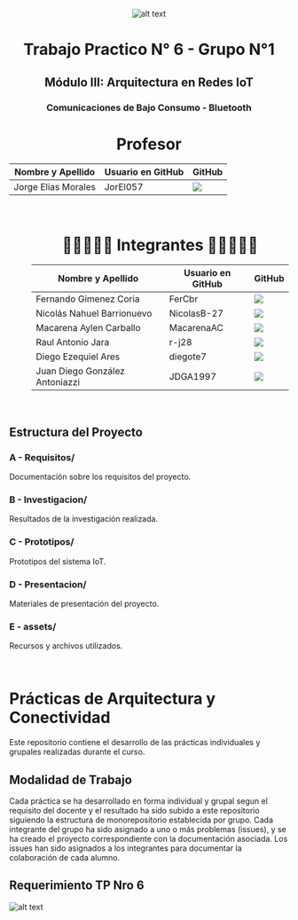 <div align="center">

![alt text](<E - Assets/ISPC.jpg>)

# Trabajo Practico N° 6 - Grupo N°1

## Módulo III: Arquitectura en Redes IoT 

### Comunicaciones de Bajo Consumo - Bluetooth



<h1> Profesor </h1>
        <table align="center">
          <thead>
            <tr>
              <th>Nombre y Apellido</th>
              <th>Usuario en GitHub</th>
              <th>GitHub</th>
            </tr>
          </thead>
          <tbody>
           <tr>
              <td> Jorge Elias Morales </td>
              <td> JorEl057 </td>
              <td>
                <a href="https://github.com/JorEl057">
                  <img src="https://img.shields.io/badge/github-%23121011.svg?&style=for-the-badge&logo=github&logoColor=white"/>
                </a>
              </td>
            </tr>
        </table>
  </dd>
  <dd>
<dl>

<br>

<h1> 👩‍💻👨🏼‍💻 Integrantes 👩‍💻👨🏼‍💻 </h1>
        <table align="center">
          <thead>
            <tr>
              <th>Nombre y Apellido</th>
              <th>Usuario en GitHub</th>
              <th>GitHub</th>
            </tr>
          </thead>
          <tbody>
            <tr>
              <td> Fernando Gimenez Coria </td>
              <td> FerCbr </td>
              <td>
                <a href="https://github.com/FerCbr">
                  <img src="https://img.shields.io/badge/github-%23121011.svg?&style=for-the-badge&logo=github&logoColor=white"/>
                </a>
              </td>
            </tr>
            <tr>
            <tr>
              <td> Nicolás Nahuel Barrionuevo </td>
              <td> NicolasB-27 </td>
              <td>
                <a href="https://github.com/NicolasB-27">
                  <img src="https://img.shields.io/badge/github-%23121011.svg?&style=for-the-badge&logo=github&logoColor=white"/>
                </a>
              </td>
            </tr>
            <tr>
              <td> Macarena Aylen Carballo </td>
              <td> MacarenaAC </td>
              <td>
                <a href="https://github.com/MacarenaAC">
                  <img src="https://img.shields.io/badge/github-%23121011.svg?&style=for-the-badge&logo=github&logoColor=white"/>
                </a>
              </td>
            </tr>
           <tr>
              <td> Raul Antonio Jara </td>
              <td> r-j28 </td>
              <td>
                <a href="https://github.com/r-j28">
                  <img src="https://img.shields.io/badge/github-%23121011.svg?&style=for-the-badge&logo=github&logoColor=white"/>
                </a>
              </td>
            </tr>
           <tr>
              <td> Diego Ezequiel Ares </td>
              <td>  diegote7 </td>
              <td>
                <a href="https://github.com/diegote7">
                  <img src="https://img.shields.io/badge/github-%23121011.svg?&style=for-the-badge&logo=github&logoColor=white"/>
                </a>
              </td>
            </tr>
           <tr>
              <td> Juan Diego González Antoniazzi </td>
              <td> JDGA1997 </td>
              <td>
                <a href="https://github.com/JDGA1997">
                  <img src="https://img.shields.io/badge/github-%23121011.svg?&style=for-the-badge&logo=github&logoColor=white"/>
                </a>
              </td>
            </tr>
        </table>
  </dd>
  <dd>
<dl>
</div>


<br>

## Estructura del Proyecto

### A - Requisitos/
Documentación sobre los requisitos del proyecto.

### B - Investigacion/
Resultados de la investigación realizada.

### C - Prototipos/
Prototipos del sistema IoT.

### D - Presentacion/
Materiales de presentación del proyecto.

### E - assets/
Recursos y archivos utilizados.


<br>


# Prácticas de Arquitectura y Conectividad
Este repositorio contiene el desarrollo de las prácticas individuales y grupales realizadas durante el curso.

## Modalidad de Trabajo

Cada práctica se ha desarrollado en forma individual y grupal segun el requisito del docente y el resultado ha sido subido a este repositorio siguiendo la estructura de monorepositorio establecida por grupo. Cada integrante del grupo ha sido asignado a uno o más problemas (issues), y se ha creado el proyecto correspondiente con la documentación asociada. Los issues han sido asignados a los integrantes para documentar la colaboración de cada alumno.


## Requerimiento TP Nro 6

![alt text](image.png)